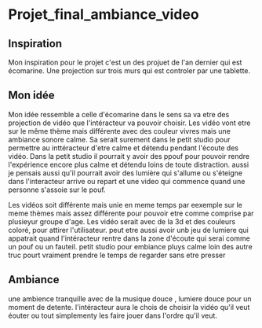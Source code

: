 # Projet_final_ambiance_video

## Inspiration
Mon inspiration pour le projet c'est un des projuet de l'an dernier qui est écomarine. Une projection sur trois murs qui est controler par une tablette. 
## Mon idée 
Mon idée ressemble a celle d'écomarine dans le sens sa va etre des projection de vidéo que l'intéracteur va pouvoir choisir. Les vidéo vont etre sur le même thème mais différente avec des couleur vivres mais une ambiance sonore calme. Sa serait surement dans le petit studio pour permettre au inttéracteur d'etre calme et détendu pendant l'écoute des vidéo. Dans la petit studio il pourrait y avoir des ppouf pour pouvoir rendre l'expérience encore plus calme et détendu loins de toute distraction. 
aussi je pensais aussi qu'il pourrait avoir des lumière qui s'allume ou s'éteigne dans l'interacteur arrive ou repart et une video qui commence quand une personne s'assoie sur le pouf.


Les vidéos soit différente mais unie en meme temps par eexemple sur le meme thèmes mais assez différente pour pouvoir etre comme comprise par plusieyur groupe d'age. Les vidéo serait avec de la 3d et des couleurs coloré, pour attirer l'utilisateur. peut etre aussi avoir unb jeu de lumiere qui appatrait quand l'intéracteur rentre dans la zone d'écoute qui serai comme un pouf ou un fauteil. 
petit studio pour embiance pluys calme loin des autre truc pourt vraiment prendre le temps de regarder sans etre presser
## Ambiance
une ambience tranquille avec de la musique douce , lumiere douce pour un moment de detente. l'intéracteur aura le chois de choisir la vidéo qu'il veut éouter ou tout simplementy les faire jouer dans l'ordre qu'il veut.
